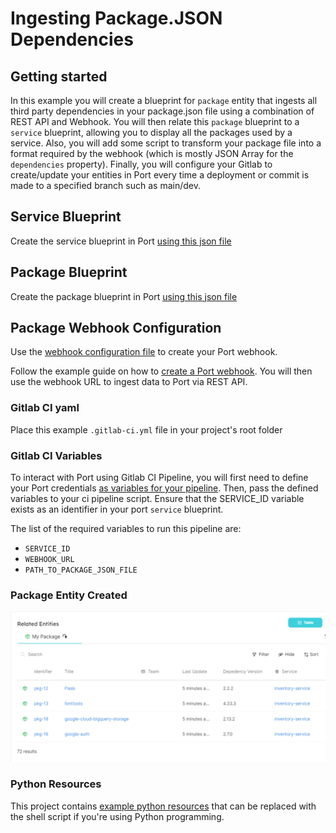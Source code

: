 # Ingesting Package.JSON Dependencies


## Getting started

In this example you will create a blueprint for `package` entity that ingests all third party dependencies in your package.json file using a combination of REST API and Webhook. You will then relate this `package` blueprint to a `service` blueprint, allowing you to display all the packages used by a service. Also, you will add some script to transform your package file into a format required by the webhook (which is mostly JSON Array for the `dependencies` property). Finally, you will configure your Gitlab to create/update your entities in Port every time a deployment or commit is made to a specified branch such as main/dev.

## Service Blueprint
Create the service blueprint in Port [using this json file](./resources/service.md)

## Package Blueprint
Create the package blueprint in Port [using this json file](./resources/package.md)

## Package Webhook Configuration
Use the [webhook configuration file](./resources/package_webhook_configuration.md) to create your Port webhook. 

Follow the example guide on how to [create a Port webhook](https://docs.getport.io/build-your-software-catalog/sync-data-to-catalog/webhook/#configuring-webhook-endpoints). You will then use the webhook URL to ingest data to Port via REST API.

### Gitlab CI yaml
Place this example `.gitlab-ci.yml` file in your project's root folder

### Gitlab CI Variables
To interact with Port using Gitlab CI Pipeline, you will first need to define your Port credentials [as variables for your pipeline](https://docs.gitlab.com/ee/ci/variables/index.html#define-a-cicd-variable-in-the-ui). Then, pass the defined variables to your ci pipeline script. Ensure that the SERVICE_ID variable exists as an identifier in your port `service` blueprint.

The list of the required variables to run this pipeline are:
- `SERVICE_ID`
- `WEBHOOK_URL`
- `PATH_TO_PACKAGE_JSON_FILE`

### Package Entity Created
![Package Entity Created](./assets/packages.PNG "Package Entity Created")

### Python Resources
This project contains [example python resources](./python-tutorial/) that can be replaced with the shell script if you're using Python programming.
